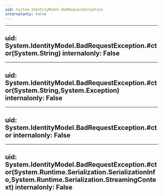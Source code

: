 ```yaml
---
uid: System.IdentityModel.BadRequestException
internalonly: False
---
```


---
uid: System.IdentityModel.BadRequestException.#ctor(System.String)
internalonly: False
---

---
uid: System.IdentityModel.BadRequestException.#ctor(System.String,System.Exception)
internalonly: False
---

---
uid: System.IdentityModel.BadRequestException.#ctor
internalonly: False
---

---
uid: System.IdentityModel.BadRequestException.#ctor(System.Runtime.Serialization.SerializationInfo,System.Runtime.Serialization.StreamingContext)
internalonly: False
---
